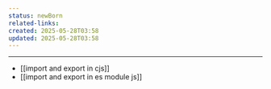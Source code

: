 ```yaml
---
status: newBorn
related-links: 
created: 2025-05-28T03:58
updated: 2025-05-28T03:58
---
```

---

- [[import and export in cjs]]
- [[import and export in es module js]]


